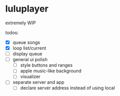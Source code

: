 # luluplayer
extremely WIP

todos: 
- [x] queue songs
- [x] loop list/current
- [ ] display queue
- [ ] general ui polish
  - [ ] style buttons and ranges
  - [ ] apple music-like background
  - [ ] visualizer
- [ ] separate server and app
  - [ ] declare server address instead of using local